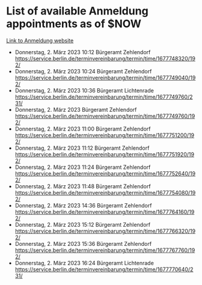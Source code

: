 # List of available Anmeldung appointments as of $NOW
[Link to Anmeldung website](https://service.berlin.de/terminvereinbarung/termin/tag.php?termin=1&anliegen[]=120686&dienstleisterlist=122210,122217,327316,122219,327312,122227,327314,122231,327346,122243,327348,122254,122252,329742,122260,329745,122262,329748,122271,327278,122273,327274,122277,327276,330436,122280,327294,122282,327290,122284,327292,122291,327270,122285,327266,122286,327264,122296,327268,150230,329760,122297,327286,122294,327284,122312,329763,122314,329775,122304,327330,122311,327334,122309,327332,317869,122281,327352,122279,329772,122283,122276,327324,122274,327326,122267,329766,122246,327318,122251,327320,122257,327322,122208,327298,122226,327300&herkunft=http%3A%2F%2Fservice.berlin.de%2Fdienstleistung%2F120686%2F)
- Donnerstag, 2. März 2023 10:12 Bürgeramt Zehlendorf https://service.berlin.de/terminvereinbarung/termin/time/1677748320/192/
- Donnerstag, 2. März 2023 10:24 Bürgeramt Zehlendorf https://service.berlin.de/terminvereinbarung/termin/time/1677749040/192/
- Donnerstag, 2. März 2023 10:36 Bürgeramt Lichtenrade https://service.berlin.de/terminvereinbarung/termin/time/1677749760/231/
- Donnerstag, 2. März 2023  Bürgeramt Zehlendorf https://service.berlin.de/terminvereinbarung/termin/time/1677749760/192/
- Donnerstag, 2. März 2023 11:00 Bürgeramt Zehlendorf https://service.berlin.de/terminvereinbarung/termin/time/1677751200/192/
- Donnerstag, 2. März 2023 11:12 Bürgeramt Zehlendorf https://service.berlin.de/terminvereinbarung/termin/time/1677751920/192/
- Donnerstag, 2. März 2023 11:24 Bürgeramt Zehlendorf https://service.berlin.de/terminvereinbarung/termin/time/1677752640/192/
- Donnerstag, 2. März 2023 11:48 Bürgeramt Zehlendorf https://service.berlin.de/terminvereinbarung/termin/time/1677754080/192/
- Donnerstag, 2. März 2023 14:36 Bürgeramt Zehlendorf https://service.berlin.de/terminvereinbarung/termin/time/1677764160/192/
- Donnerstag, 2. März 2023 15:12 Bürgeramt Zehlendorf https://service.berlin.de/terminvereinbarung/termin/time/1677766320/192/
- Donnerstag, 2. März 2023 15:36 Bürgeramt Zehlendorf https://service.berlin.de/terminvereinbarung/termin/time/1677767760/192/
- Donnerstag, 2. März 2023 16:24 Bürgeramt Lichtenrade https://service.berlin.de/terminvereinbarung/termin/time/1677770640/231/
